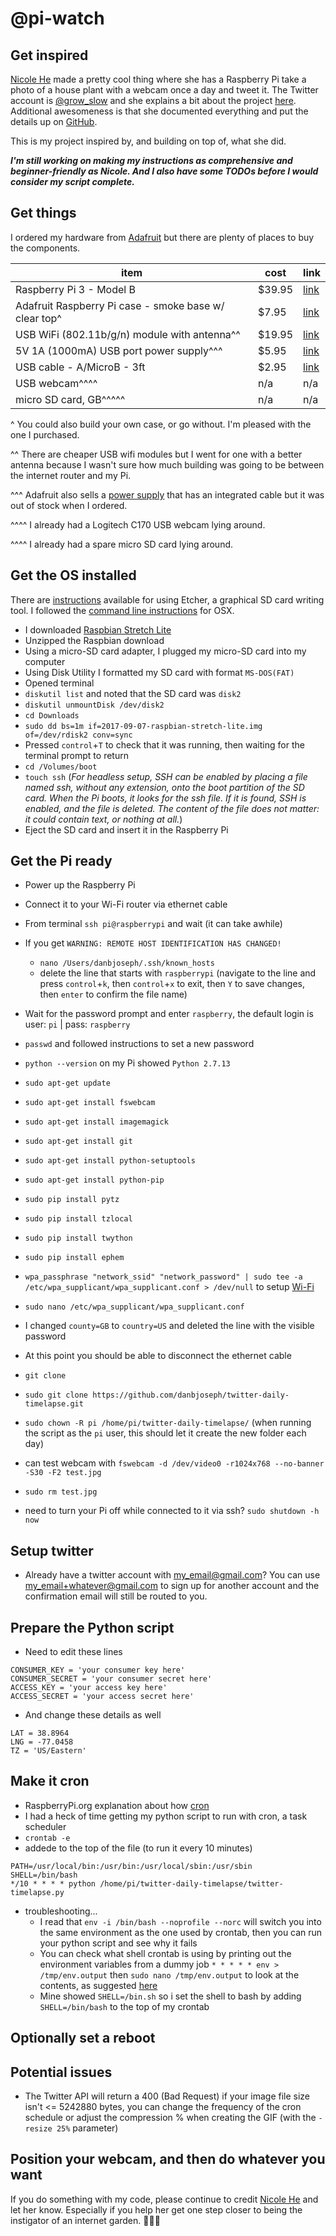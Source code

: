 # @pi-watch

## Get inspired

[Nicole He](https://twitter.com/nicolehe) made a pretty cool thing where she has a Raspberry Pi take a photo of a house plant with a webcam once a day and tweet it. The Twitter account is [@grow_slow](http://twitter.com/grow_slow) and she explains a bit about the project [here](http://nicole.pizza/grow_slow). Additional awesomeness is that she documented everything and put the details up on [GitHub](https://github.com/nicolehe/grow_slow).

This is my project inspired by, and building on top of, what she did.

_**I'm still working on making my instructions as comprehensive and beginner-friendly as Nicole. And I also have some TODOs before I would consider my script complete.**_

## Get things

 I ordered my hardware from [Adafruit](https://www.adafruit.com/) but there are plenty of places to buy the components.

item | cost | link
--- | --- | ---
Raspberry Pi 3 - Model B | $39.95 | [link](https://www.adafruit.com/product/3055)
Adafruit Raspberry Pi case - smoke base w/ clear top^ | $7.95 | [link](https://www.adafruit.com/product/2258)
USB WiFi (802.11b/g/n) module with antenna^^ | $19.95 | [link](https://www.adafruit.com/product/1030)
5V 1A (1000mA) USB port power supply^^^ | $5.95 | [link](https://www.adafruit.com/product/501)
USB cable - A/MicroB - 3ft | $2.95 | [link](https://www.adafruit.com/product/592)
USB webcam^^^^ | n/a | n/a
micro SD card, GB^^^^^ | n/a | n/a

^ You could also build your own case, or go without. I'm pleased with the one I purchased.

^^ There are cheaper USB wifi modules but I went for one with a better antenna because I wasn't sure how much building was going to be between the internet router and my Pi.

^^^ Adafruit also sells a [power supply](https://www.adafruit.com/product/1995) that has an integrated cable but it was out of stock when I ordered.

^^^^ I already had a Logitech C170 USB webcam lying around.

^^^^ I already had a spare micro SD card lying around.

## Get the OS installed

There are [instructions](https://www.raspberrypi.org/documentation/installation/installing-images/README.md) available for using Etcher, a graphical SD card writing tool. I followed the [command line instructions](https://www.raspberrypi.org/documentation/installation/installing-images/mac.md) for OSX.

- I downloaded [Raspbian Stretch Lite](https://www.raspberrypi.org/downloads/raspbian/)
- Unzipped the Raspbian download
- Using a micro-SD card adapter, I plugged my micro-SD card into my computer
- Using Disk Utility I formatted my SD card with format `MS-DOS(FAT)`
- Opened terminal
- `diskutil list` and noted that the SD card was `disk2`
- `diskutil unmountDisk /dev/disk2`
- `cd Downloads`
- `sudo dd bs=1m if=2017-09-07-raspbian-stretch-lite.img of=/dev/rdisk2 conv=sync`
- Pressed `control`+`T` to check that it was running, then waiting for the terminal prompt to return
- `cd /Volumes/boot`
- `touch ssh` (*For headless setup, SSH can be enabled by placing a file named ssh, without any extension, onto the boot partition of the SD card. When the Pi boots, it looks for the  ssh file. If it is found, SSH is enabled, and the file is deleted. The content of the file does not matter: it could contain text, or nothing at all.*)
- Eject the SD card and insert it in the Raspberry Pi

## Get the Pi ready

- Power up the Raspberry Pi
- Connect it to your Wi-Fi router via ethernet cable
- From terminal `ssh pi@raspberrypi` and wait (it can take awhile)
- If you get `WARNING: REMOTE HOST IDENTIFICATION HAS CHANGED!`
  - `nano /Users/danbjoseph/.ssh/known_hosts`
  - delete the line that starts with `raspberrypi` (navigate to the line and press `control`+`k`, then `control`+`x` to exit, then `Y` to save changes, then `enter` to confirm the file name)
- Wait for the password prompt and enter `raspberry`, the default login is user: `pi` | pass: `raspberry`
- `passwd` and followed instructions to set a new password
- `python --version` on my Pi showed `Python 2.7.13`
- `sudo apt-get update`
- `sudo apt-get install fswebcam`
- `sudo apt-get install imagemagick`
- `sudo apt-get install git`
- `sudo apt-get install python-setuptools`
- `sudo apt-get install python-pip`
- `sudo pip install pytz`
- `sudo pip install tzlocal`
- `sudo pip install twython`
- `sudo pip install ephem`
- `wpa_passphrase "network_ssid" "network_password" | sudo tee -a /etc/wpa_supplicant/wpa_supplicant.conf > /dev/null` to setup [Wi-Fi](https://www.raspberrypi.org/documentation/configuration/wireless/wireless-cli.md)
- `sudo nano /etc/wpa_supplicant/wpa_supplicant.conf`
- I changed `county=GB` to `country=US` and deleted the line with the visible password
- At this point you should be able to disconnect the ethernet cable
- `git clone `
- `sudo git clone https://github.com/danbjoseph/twitter-daily-timelapse.git`
- `sudo chown -R pi /home/pi/twitter-daily-timelapse/` (when running the script as the `pi` user, this should let it create the new folder each day)
-  can test webcam with `fswebcam -d /dev/video0 -r1024x768 --no-banner -S30 -F2 test.jpg`
- `sudo rm test.jpg`

- need to turn your Pi off while connected to it via ssh? `sudo shutdown -h now`


## Setup twitter

- Already have a twitter account with my_email@gmail.com? You can use my_email+whatever@gmail.com to sign up for another account and the confirmation email will still be routed to you.


## Prepare the Python script

- Need to edit these lines
```
CONSUMER_KEY = 'your consumer key here'
CONSUMER_SECRET = 'your consumer secret here'
ACCESS_KEY = 'your access key here'
ACCESS_SECRET = 'your access secret here'
```
- And change these details as well
```
LAT = 38.8964
LNG = -77.0458
TZ = 'US/Eastern'
```


## Make it cron

- RaspberryPi.org explanation about how [cron](https://www.raspberrypi.org/documentation/linux/usage/cron.md)
- I had a heck of time getting my python script to run with cron, a task scheduler
- `crontab -e`
- addede to the top of the file (to run it every 10 minutes)
```
PATH=/usr/local/bin:/usr/bin:/usr/local/sbin:/usr/sbin
SHELL=/bin/bash
*/10 * * * * python /home/pi/twitter-daily-timelapse/twitter-timelapse.py
```
- troubleshooting...
  - I read that `env -i /bin/bash --noprofile --norc`  will switch you into the same  environment as the one used by crontab, then you can run your python script and see why it fails
  - You can check what shell crontab is using by printing out the environment variables from a dummy job `* * * * * env > /tmp/env.output` then `sudo nano /tmp/env.output` to look at the contents, as suggested [here](https://askubuntu.com/questions/23009/why-crontab-scripts-are-not-working)
  - Mine showed `SHELL=/bin.sh` so i set the shell to bash by adding `SHELL=/bin/bash` to the top of my crontab


## Optionally set a reboot


## Potential issues

- The Twitter API will return a 400 (Bad Request) if your image file size isn't <= 5242880 bytes, you can change the frequency of the cron schedule or adjust the compression % when creating the GIF (with the `-resize 25%` parameter)

## Position your webcam, and then do whatever you want

If you do something with my code, please continue to credit [Nicole He](https://twitter.com/nicolehe) and let her know. Especially if you help her get one step closer to being the instigator of an internet garden. :seedling::seedling::seedling: